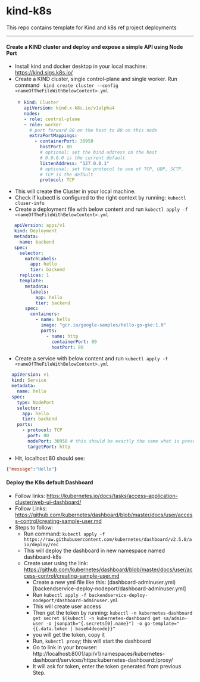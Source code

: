 # kind-k8s
This repo contains template for Kind and k8s ref project deployments

---

#### Create a KIND cluster and deploy and expose a simple API using Node Port
* Install kind and docker desktop in your local machine: https://kind.sigs.k8s.io/
* Create a KIND cluster, single control-plane and single worker. Run command ``` kind create cluster --config <nameOfTheFileWithBelowContent>.yml```
  * ```yaml
    kind: Cluster
    apiVersion: kind.x-k8s.io/v1alpha4
    nodes:
    - role: control-plane
    - role: worker
      # port forward 80 on the host to 80 on this node
      extraPortMappings:
        - containerPort: 30950
          hostPort: 80
          # optional: set the bind address on the host
          # 0.0.0.0 is the current default
          listenAddress: "127.0.0.1"
          # optional: set the protocol to one of TCP, UDP, SCTP.
          # TCP is the default
          protocol: TCP
     ```
* This will create the Cluster in your local machine.
* Check if kubectl is configured to the right context by running: ```kubectl cluser-info ```
* Create a deployment file with below content and run ```kubectl apply -f <nameOfTheFileWithBelowContent>.yml ```
 ```yaml
    apiVersion: apps/v1
    kind: Deployment
    metadata:
      name: backend
    spec:
      selector:
        matchLabels:
          app: hello
          tier: backend
      replicas: 1
      template:
        metadata:
          labels:
            app: hello
            tier: backend
        spec:
          containers:
            - name: hello
              image: "gcr.io/google-samples/hello-go-gke:1.0"
              ports:
                - name: http
                  containerPort: 80
                  hostPort: 80
```
* Create a service with below content and run ```kubectl apply -f <nameOfTheFileWithBelowContent>.yml ```
```yaml
  apiVersion: v1
  kind: Service
  metadata:
    name: hello
  spec:
    type: NodePort
    selector:
      app: hello
      tier: backend
    ports:
      - protocol: TCP
        port: 80
        nodePort: 30950 # this should be exactly the same what is present in the kind-cluster.yml file value under   extraPortMappings:- containerPort: 30950
        targetPort: http
```
* Hit, localhost:80 should see:  
```json
{"message":"Hello"}
```

#### Deploy the K8s default Dashboard
* Follow links: https://kubernetes.io/docs/tasks/access-application-cluster/web-ui-dashboard/
* Follow Links: https://github.com/kubernetes/dashboard/blob/master/docs/user/access-control/creating-sample-user.md
* Steps to follow:
  * Run command: ```kubectl apply -f https://raw.githubusercontent.com/kubernetes/dashboard/v2.5.0/aio/deploy/rec```
  * This will deploy the dashboard in new namespace named dashboard-k8s 
  * Create user using the link: https://github.com/kubernetes/dashboard/blob/master/docs/user/access-control/creating-sample-user.md
    * Create a new yml file like this: (dashboard-adminuser.yml)[backendservice-deploy-nodeport/dashboard-adminuser.yml]
    * Run ```kubectl apply -f backendservice-deploy-nodeport/dashboard-adminuser.yml```
    * This will create user access
    * Then get the token by running: ```kubectl -n kubernetes-dashboard get secret $(kubectl -n kubernetes-dashboard get sa/admin-user -o jsonpath="{.secrets[0].name}") -o go-template="{{.data.token | base64decode}}"```
    * you will get the token, copy it
    * Run, ```kubectl proxy```; this will start the dashboard
    * Go to link in your browser: http://localhost:8001/api/v1/namespaces/kubernetes-dashboard/services/https:kubernetes-dashboard:/proxy/
    * It will ask for token, enter the token generated from previous Step.